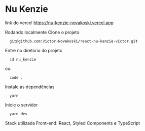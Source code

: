 # Nu Kenzie

link do vercel 
https://nu-kenzie-novakoski.vercel.app

Rodando localmente
Clone o projeto

```shel
  git@github.com:Victor-Novakoski/react-nu-kenzie-victor.git
```  


Entre no diretório do projeto
```shel
  cd nu_kenzie
```
  ou
  
```shel
  code .
```


Instale as dependências
```shel
  yarn
```  


Inicie o servidor
```shel
  yarn dev
```  


Stack utilizada
Front-end: React, Styled Components e TypeScript
